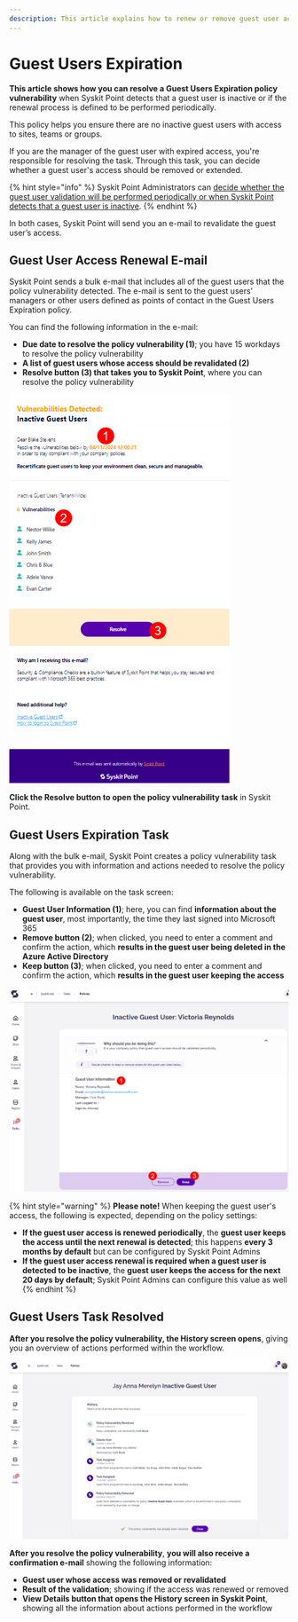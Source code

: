 ```yaml
---
description: This article explains how to renew or remove guest user access in Syskit Point.
---
```


# Guest Users Expiration

**This article shows how you can resolve a Guest Users Expiration policy vulnerability** when Syskit Point detects that a guest user is inactive or if the renewal process is defined to be performed periodically. 

This policy helps you ensure there are no inactive guest users with access to sites, teams or groups. 

If you are the manager of the guest user with expired access, you're responsible for resolving the task. Through this task, you can decide whether a guest user's access should be removed or extended.

{% hint style="info" %}
Syskit Point Administrators can [decide whether the guest user validation will be performed periodically or when Syskit Point detects that a guest user is inactive](../../governance-and-automation/automated-workflows/guest-users-expiration-admin.md). 
{% endhint %}

In both cases, Syskit Point will send you an e-mail to revalidate the guest user’s access.

## Guest User Access Renewal E-mail

Syskit Point sends a bulk e-mail that includes all of the guest users that the policy vulnerability detected. The e-mail is sent to the guest users’ managers or other users defined as points of contact in the Guest Users Expiration policy. 

You can find the following information in the e-mail:

* **Due date to resolve the policy vulnerability (1)**; you have 15 workdays to resolve the policy vulnerability
* **A list of guest users whose access should be revalidated (2)**
* **Resolve button (3) that takes you to Syskit Point**, where you can resolve the policy vulnerability

![Guest User Access Renewal E-mail](../../.gitbook/assets/guest-users-expiration-renewal-email.png)

**Click the Resolve button to open the policy vulnerability task** in Syskit Point.

## Guest Users Expiration Task

Along with the bulk e-mail, Syskit Point creates a policy vulnerability task that provides you with information and actions needed to resolve the policy vulnerability. 

The following is available on the task screen:

* **Guest User Information (1)**; here, you can find **information about the guest user**, most importantly, the time they last signed into Microsoft 365
* **Remove button (2)**; when clicked, you need to enter a comment and confirm the action, which **results in the guest user being deleted in the Azure Active Directory**
* **Keep button (3)**; when clicked, you need to enter a comment and confirm the action, which **results in the guest user keeping the access**

![Guest User Expiration Task](../../.gitbook/assets/guest-users-expiration-policy-violation-task.png)

{% hint style="warning" %}
**Please note!**
When keeping the guest user's access, the following is expected, depending on the policy settings:
* **If the guest user access is renewed periodically**, the **guest user keeps the access until the next renewal is detected**; this happens **every 3 months by default** but can be configured by Syskit Point Admins
* **If the guest user access renewal is required when a guest user is detected to be inactive**, the **guest user keeps the access for the next 20 days by default**; Syskit Point Admins can configure this value as well
{% endhint %}

## Guest Users Task Resolved

**After you resolve the policy vulnerability, the History screen opens**, giving you an overview of actions performed within the workflow.

![Policy Violation History Screen](../../.gitbook/assets/guest-users-expiration-history.png)

**After you resolve the policy vulnerability**, **you will also receive a confirmation e-mail** showing the following information:
* **Guest user whose access was removed or revalidated**
* **Result of the validation**; showing if the access was renewed or removed
* **View Details button that opens the History screen in Syskit Point**, showing all the information about actions performed in the workflow
